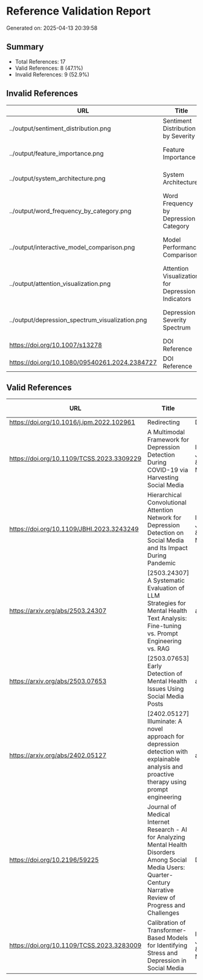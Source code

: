 # Reference Validation Report
Generated on: 2025-04-13 20:39:58

## Summary
- Total References: 17
- Valid References: 8 (47.1%)
- Invalid References: 9 (52.9%)

## Invalid References

| URL | Title | Type | Status | Error |
|-----|-------|------|--------|-------|
| ../output/sentiment_distribution.png | Sentiment Distribution by Severity | Inline | Error | Invalid URL '../output/sentiment_distribution.png': No scheme supplied. Perhaps you meant https://../output/sentiment_distribution.png? |
| ../output/feature_importance.png | Feature Importance | Inline | Error | Invalid URL '../output/feature_importance.png': No scheme supplied. Perhaps you meant https://../output/feature_importance.png? |
| ../output/system_architecture.png | System Architecture | Inline | Error | Invalid URL '../output/system_architecture.png': No scheme supplied. Perhaps you meant https://../output/system_architecture.png? |
| ../output/word_frequency_by_category.png | Word Frequency by Depression Category | Inline | Error | Invalid URL '../output/word_frequency_by_category.png': No scheme supplied. Perhaps you meant https://../output/word_frequency_by_category.png? |
| ../output/interactive_model_comparison.png | Model Performance Comparison | Inline | Error | Invalid URL '../output/interactive_model_comparison.png': No scheme supplied. Perhaps you meant https://../output/interactive_model_comparison.png? |
| ../output/attention_visualization.png | Attention Visualization for Depression Indicators | Inline | Error | Invalid URL '../output/attention_visualization.png': No scheme supplied. Perhaps you meant https://../output/attention_visualization.png? |
| ../output/depression_spectrum_visualization.png | Depression Severity Spectrum | Inline | Error | Invalid URL '../output/depression_spectrum_visualization.png': No scheme supplied. Perhaps you meant https://../output/depression_spectrum_visualization.png? |
| https://doi.org/10.1007/s13278 | DOI Reference | DOI | 404 | HTTP Error: 404 |
| https://doi.org/10.1080/09540261.2024.2384727 | DOI Reference | DOI | 403 | HTTP Error: 403 |

## Valid References

| URL | Title | Type | Response Time (s) |
|-----|-------|------|------------------|
| https://doi.org/10.1016/j.ipm.2022.102961 | Redirecting | DOI | 0.31192 |
| https://doi.org/10.1109/TCSS.2023.3309229 | A Multimodal Framework for Depression Detection During COVID-19 via Harvesting Social Media | IEEE Journals & Magazine | IEEE Xplore | DOI | 0.379828 |
| https://doi.org/10.1109/JBHI.2023.3243249 | Hierarchical Convolutional Attention Network for Depression Detection on Social Media and Its Impact During Pandemic | IEEE Journals & Magazine | IEEE Xplore | DOI | 0.392976 |
| https://arxiv.org/abs/2503.24307 | [2503.24307] A Systematic Evaluation of LLM Strategies for Mental Health Text Analysis: Fine-tuning vs. Prompt Engineering vs. RAG | arXiv | 0.107367 |
| https://arxiv.org/abs/2503.07653 | [2503.07653] Early Detection of Mental Health Issues Using Social Media Posts | arXiv | 0.236919 |
| https://arxiv.org/abs/2402.05127 | [2402.05127] Illuminate: A novel approach for depression detection with explainable analysis and proactive therapy using prompt engineering | arXiv | 0.276877 |
| https://doi.org/10.2196/59225 | Journal of Medical Internet Research - AI for Analyzing Mental Health Disorders Among Social Media Users: Quarter-Century Narrative Review of Progress and Challenges | DOI | 0.443586 |
| https://doi.org/10.1109/TCSS.2023.3283009 | Calibration of Transformer-Based Models for Identifying Stress and Depression in Social Media | IEEE Journals & Magazine | IEEE Xplore | DOI | 0.456172 |
